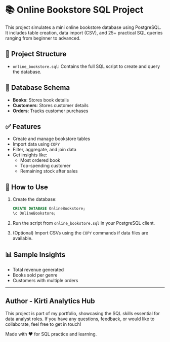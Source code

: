 
# 📚 Online Bookstore SQL Project

This project simulates a mini online bookstore database using PostgreSQL. It includes table creation, data import (CSV), and 25+ practical SQL queries ranging from beginner to advanced.

## 📂 Project Structure

- `online_bookstore.sql`: Contains the full SQL script to create and query the database.

## 🧱 Database Schema

- **Books**: Stores book details
- **Customers**: Stores customer details
- **Orders**: Tracks customer purchases

## ✅ Features

- Create and manage bookstore tables
- Import data using `COPY`
- Filter, aggregate, and join data
- Get insights like:
  - Most ordered book
  - Top-spending customer
  - Remaining stock after sales

## 🚀 How to Use

1. Create the database:
   ```sql
   CREATE DATABASE OnlineBookstore;
   \c OnlineBookstore;
   ```
2. Run the script from `online_bookstore.sql` in your PostgreSQL client.

3. (Optional) Import CSVs using the `COPY` commands if data files are available.

## 📊 Sample Insights

- Total revenue generated
- Books sold per genre
- Customers with multiple orders

---
## Author - Kirti Analytics Hub
This project is part of my portfolio, showcasing the SQL skills essential for data analyst roles. If you have any questions, feedback, or would like to collaborate, feel free to get in touch!

Made with ❤️ for SQL practice and learning.
